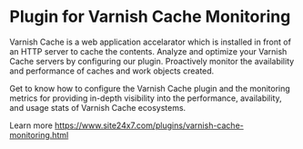 Plugin for Varnish Cache Monitoring
=============================

Varnish Cache is a web application accelarator which is installed in front of an HTTP server to cache the contents. Analyze and optimize your Varnish Cache servers by configuring our plugin. Proactively monitor the availability and performance of caches and work objects created.

Get to know how to configure the Varnish Cache plugin and the monitoring metrics for providing in-depth visibility into the performance, availability, and usage stats of Varnish Cache ecosystems.

Learn more https://www.site24x7.com/plugins/varnish-cache-monitoring.html
